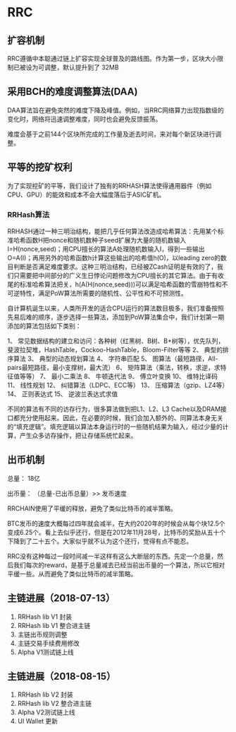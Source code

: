 # RRC

## 扩容机制
RRC遵循中本聪通过链上扩容实现全球普及的路线图。作为第一步，区块大小限制已被设为可调整，默认提升到了 32MB 





## 采用BCH的难度调整算法(DAA)

DAA算法旨在避免突然的难度下降及峰值。例如，当RRC网络算力出现指数级的变化时，网络将迅速调整难度，同时也会避免反馈振荡。

难度会基于之前144个区块所完成的工作量及逝去时间，来对每个新区块进行调整。




## 平等的挖矿权利

为了实现挖矿的平等，我们设计了独有的RRHASH算法使得通用器件（例如CPU、GPU）的能效和成本不会大幅度落后于ASIC矿机。

### RRHash算法

 RRHASH通过一种三明治结构，能把几乎任何算法改造成哈希算法：先用某个标准哈希函数H把nonce和随机数种子seed扩展为大量的随机数输入I=H(nonce,seed)；用CPU擅长的算法A处理随机数输入I，得到一些输出O=A(I)；再用另外的哈希函数h计算这些输出的哈希值h(O)，以leading zero的数目判断是否满足难度要求。这种三明治结构，已经被ZCash证明是有效的了，我们只需要把中间部分的广义生日悖论问题修改为CPU擅长的其它算法。由于有收尾的标准哈希算法把关，h(A(H(nonce,seed)))可以满足哈希函数的雪崩特性和不可逆特性，满足PoW算法所需要的随机性、公平性和不可预测性。

自计算机诞生以来，人类所开发的适合CPU运行的算法数目极多，我们准备按照先易后难的顺序，逐步选择一些算法，添加到PoW算法集合中，我们计划第一期添加的算法包括如下类别：

1、  常见数据结构的建立和访问：各种树（红黑树、B树、B+树等），优先队列，斐波拉契堆，HashTable，Cockoo-HashTable，Bloom-Filter等等
2、  典型的排序算法
3、  典型的动态规划算法
4、  字符串匹配
5、  图算法（最短路径，All-pairs最短路径，最小支撑树，最大流）
6、  矩阵算法（乘法，转秩，求逆，求特征值等等）
7、  最小二乘法
8、  牛顿迭代法
9、  傅立叶变换
10、 维特比译码
11、 线性规划
12、 纠错算法（LDPC、ECC等）
13、 压缩算法（gzip、LZ4等）
14、 正则表达式
15、 逆波兰表达式求值

不同的算法有不同的访存行为，很多算法做到把L1、L2、L3 Cache以及DRAM接口都充分使用起来。因此，在必要的时候，我们会加入额外的、同算法本身无关的“填充逻辑”。填充逻辑以算法本身运行时的一些随机结果为输入，经过少量的计算，产生众多访存操作，把让存储系统忙起来。



## 出币机制

总量：           18亿

出币量： （总量-已出币总量）>> 发币速度

RRCHAIN使用了平缓的释放，避免了类似比特币的减半策略。

​ BTC发币的速度大概每过四年就会减半，在大约2020年的时候会从每个块12.5个变成6.25个。看上去似乎还行，但是在2012年11月28号，比特币的奖励从五十个下降到了二十五个。大家似乎就不认为这个还行，觉得有点不能忍。

 RRC没有这种每过一段时间减一半这样有这么大断层的东西。先定一个总量，然后我们每次的reward，是基于总量减去已经当前出币量的一个算法，所以它相对平缓一些。从而避免了类似比特币的减半策略。


## 主链进展（2018-07-13）
1. RRHash lib V1 封装
2. RRHash lib V1 整合进主链
3. 主链出币规则调整
4. 主链交易手续费用修改
5. Alpha V1测试链上线

## 主链进展（2018-08-15）
1. RRHash lib V2 封装
2. RRHash lib V2 整合进主链
3. Alpha V2测试链上线
4. UI Wallet 更新
